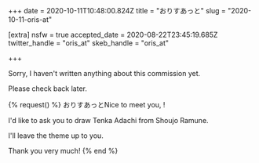 +++
date = 2020-10-11T10:48:00.824Z
title = "おりすあっと"
slug = "2020-10-11-oris-at"

[extra]
nsfw = true
accepted_date = 2020-08-22T23:45:19.685Z
twitter_handle = "oris_at"
skeb_handle = "oris_at"

+++

Sorry, I haven't written anything about this commission yet.

Please check back later.

{% request() %}
おりすあっとNice to meet you, <TODO>!

I'd like to ask you to draw Tenka Adachi from Shoujo Ramune.

I'll leave the theme up to you.

Thank you very much!
{% end %}
